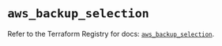 # `aws_backup_selection`

Refer to the Terraform Registry for docs: [`aws_backup_selection`](https://registry.terraform.io/providers/hashicorp/aws/5.60.0/docs/resources/backup_selection).
